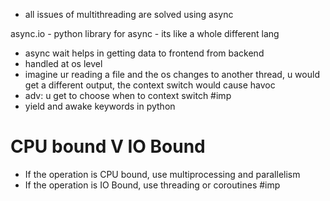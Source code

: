 
- all issues of multithreading are solved using async

async.io 
	- python library for async
	- its like a whole different lang

- async wait helps in getting data to frontend from backend
- handled at os level
- imagine ur reading a file and the os changes to another thread, u would get a different output, the context switch would cause havoc
- adv: u get to choose when to context switch #imp
- yield and awake keywords in python

# CPU bound V IO Bound


- If the operation is CPU bound, use multiprocessing and parallelism
- If the operation is IO Bound, use threading or coroutines #imp 